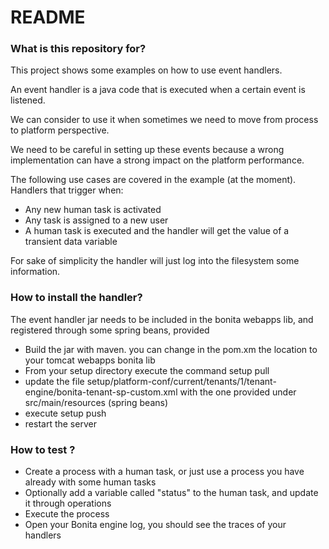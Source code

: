# README #



### What is this repository for? ###

This project shows some examples on how to use event handlers.

An event handler is a java code that is executed when a certain event is listened.

We can consider to use it when sometimes we need to move from process to platform perspective. 

We need to be careful in setting up these events because a wrong implementation can have a strong impact on the platform performance.

The following use cases are covered in the example (at the moment). Handlers that trigger when:

* Any new human task is activated
* Any task is assigned to a new user
* A human task is executed and the handler will get the value of a transient data variable

For sake of simplicity the handler will just log into the filesystem some information.

### How to install the handler? ###

The event handler jar needs to be included in the bonita webapps lib, and registered through some spring beans, provided 

* Build the jar with maven. you can change in the pom.xm the location to your tomcat webapps bonita lib
* From your setup directory execute the command setup pull
* update the file setup/platform-conf/current/tenants/1/tenant-engine/bonita-tenant-sp-custom.xml with the one provided under src/main/resources (spring beans)
* execute setup push
* restart the server

### How to test ? ###

* Create a process with a human task, or just use a process you have already with some human tasks
* Optionally add a variable called "status" to the human task, and update it through operations
* Execute the process
* Open your Bonita engine log, you should see the traces of your handlers 